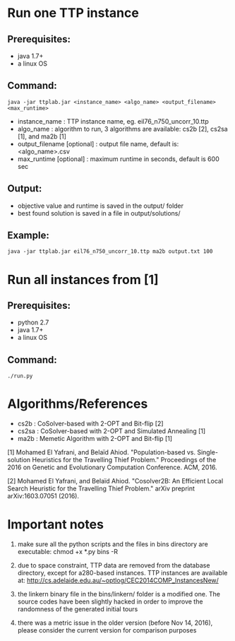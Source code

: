 # Run one TTP instance

## Prerequisites:
- java 1.7+
- a linux OS

## Command:
    java -jar ttplab.jar <instance_name> <algo_name> <output_filename> <max_runtime>

- instance_name : TTP instance name, eg. eil76_n750_uncorr_10.ttp
- algo_name : algorithm to run, 3 algorithms are available: cs2b [2], cs2sa [1], and ma2b [1]
- output_filename [optional] : output file name, default is: <algo_name>.csv
- max_runtime [optional] : maximum runtime in seconds, default is 600 sec

## Output:
- objective value and runtime is saved in the output/ folder
- best found solution is saved in a file in output/solutions/

## Example:
    java -jar ttplab.jar eil76_n750_uncorr_10.ttp ma2b output.txt 100


# Run all instances from [1]

## Prerequisites:
- python 2.7
- java 1.7+
- a linux OS

## Command:
    ./run.py


# Algorithms/References

- cs2b  : CoSolver-based with 2-OPT and Bit-flip [2]
- cs2sa : CoSolver-based with 2-OPT and Simulated Annealing [1]
- ma2b  : Memetic Algorithm with 2-OPT and Bit-flip [1]

[1] Mohamed El Yafrani, and Belaïd Ahiod. "Population-based vs. Single-solution Heuristics for the Travelling Thief Problem." Proceedings of the 2016 on Genetic and Evolutionary Computation Conference. ACM, 2016.

[2] Mohamed El Yafrani, and Belaïd Ahiod. "Cosolver2B: An Efficient Local Search Heuristic for the Travelling Thief Problem." arXiv preprint arXiv:1603.07051 (2016).


# Important notes

1. make sure all the python scripts and the files in bins directory are executable:
   chmod +x *.py bins -R

2. due to space constraint, TTP data are removed from the database directory,
   except for a280-based instances. TTP instances are available at:
   http://cs.adelaide.edu.au/~optlog/CEC2014COMP_InstancesNew/

3. the linkern binary file in the bins/linkern/ folder is a modified one.
   The source codes have been slightly hacked in order to improve the randomness of
   the generated initial tours

4. there was a metric issue in the older version (before Nov 14, 2016), please consider the current version for comparison purposes
